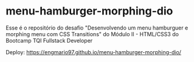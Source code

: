 # menu-hamburger-morphing-dio

Esse é o repositório do desafio "Desenvolvendo um menu hamburguer e morphing menu com CSS Transitions" do Módulo II - HTML/CSS3 do Bootcamp TQI Fullstack Developer

Deploy: https://engmario97.github.io/menu-hamburger-morphing-dio/
